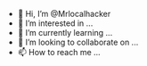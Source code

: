 - 👋 Hi, I’m @Mrlocalhacker
- 👀 I’m interested in ...
- 🌱 I’m currently learning ...
- 💞️ I’m looking to collaborate on ...
- 📫 How to reach me ...

<!---
Mrlocalhacker/Mrlocalhacker is a ✨ special ✨ repository because its `README.md` (this file) appears on your GitHub profile.
You can click the Preview link to take a look at your changes.
--->
